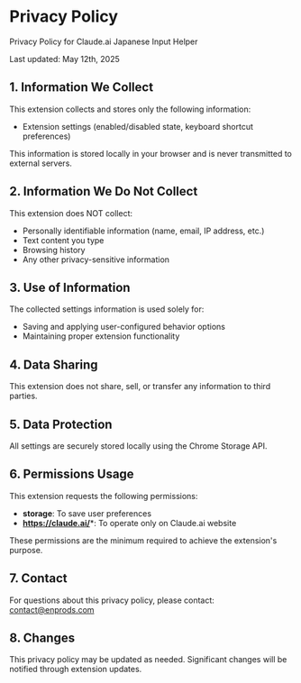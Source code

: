 # Privacy Policy

Privacy Policy for Claude.ai Japanese Input Helper

Last updated: May 12th, 2025

## 1. Information We Collect

This extension collects and stores only the following information:

- Extension settings (enabled/disabled state, keyboard shortcut preferences)

This information is stored locally in your browser and is never transmitted to external servers.

## 2. Information We Do Not Collect

This extension does NOT collect:

- Personally identifiable information (name, email, IP address, etc.)
- Text content you type
- Browsing history
- Any other privacy-sensitive information

## 3. Use of Information

The collected settings information is used solely for:

- Saving and applying user-configured behavior options
- Maintaining proper extension functionality

## 4. Data Sharing

This extension does not share, sell, or transfer any information to third parties.

## 5. Data Protection

All settings are securely stored locally using the Chrome Storage API.

## 6. Permissions Usage

This extension requests the following permissions:

- **storage**: To save user preferences
- **https://claude.ai/***: To operate only on Claude.ai website

These permissions are the minimum required to achieve the extension's purpose.

## 7. Contact

For questions about this privacy policy, please contact:
contact@enprods.com

## 8. Changes

This privacy policy may be updated as needed. Significant changes will be notified through extension updates.
